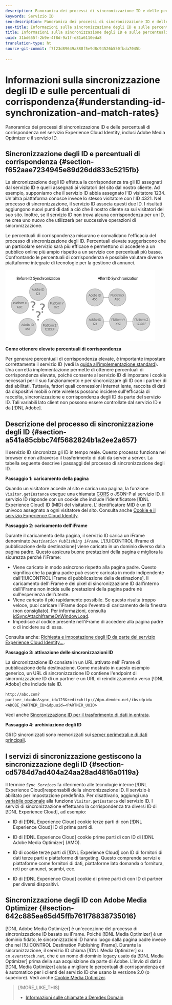```yaml
---
description: Panoramica dei processi di sincronizzazione ID e delle percentuali di corrispondenza nel servizio Experience Cloud Identity, inclusi Adobe Media Optimizer e il servizio ID.
keywords: Servizio ID
seo-description: Panoramica dei processi di sincronizzazione ID e delle percentuali di corrispondenza nel servizio Experience Cloud Identity, inclusi Adobe Media Optimizer e il servizio ID.
seo-title: Informazioni sulla sincronizzazione degli ID e sulle percentuali di corrispondenza
title: Informazioni sulla sincronizzazione degli ID e sulle percentuali di corrispondenza
uuid: 31bd655f-2b9e-4f8d-9a1f-e81a6110eda8
translation-type: ht
source-git-commit: f7f23d89649a888f5e9d8c94526b550fbda7045b

---
```



# Informazioni sulla sincronizzazione degli ID e sulle percentuali di corrispondenza{#understanding-id-synchronization-and-match-rates}

Panoramica dei processi di sincronizzazione ID e delle percentuali di corrispondenza nel servizio Experience Cloud Identity, inclusi Adobe Media Optimizer e il servizio ID.

## Sincronizzazione degli ID e percentuali di corrispondenza {#section-f652aae7234945e89d26dd833c5215fb}

La sincronizzazione degli ID effettua la corrispondenza tra gli ID assegnati dal servizio ID e quelli assegnati ai visitatori del sito dal nostro cliente. Ad esempio, supponiamo che il servizio ID abbia assegnato l'ID visitatore 1234. Un'altra piattaforma conosce invece lo stesso visitatore con l'ID 4321. Nel processo di sincronizzazione, il servizio ID associa questi due ID. I risultati aggiungono nuovi punti di dati a ciò che il nostro cliente sa sui visitatori del suo sito. Inoltre, se il servizio ID non trova alcuna corrispondenza per un ID, ne crea uno nuovo che utilizzerà per successive operazioni di sincronizzazione.

Le percentuali di corrispondenza misurano e convalidano l'efficacia del processo di sincronizzazione degli ID. Percentuali elevate suggeriscono che un particolare servizio sarà più efficace e permettono di accedere a un pubblico online più ampio rispetto a un servizio con percentuali più basse. Confrontando le percentuali di corrispondenza è possibile valutare diverse piattaforme integrate di tecnologie per la gestione di annunci.

![](assets/idsync2.png)

**Come ottenere elevate percentuali di corrispondenza**

Per generare percentuali di corrispondenza elevate, è importante impostare correttamente il servizio ID (vedi la [guida all'implementazione standard](../implementation-guides/standard.md#concept-89cd0199a9634fc48644f2d61e3d2445)). Una corretta implementazione permette di ottenere percentuali di corrispondenza elevate, poiché consente al servizio ID di impostare i cookie necessari per il suo funzionamento e per sincronizzare gli ID con i partner di dati abilitati. Tuttavia, fattori quali connessioni Internet lente, raccolta di dati da dispositivi mobili o rete wireless possono incidere sull'efficacia di raccolta, sincronizzazione e corrispondenza degli ID da parte del servizio ID. Tali variabili lato client non possono essere controllate dal servizio ID e da [!DNL Adobe].

## Descrizione del processo di sincronizzazione degli ID {#section-a541a85cbbc74f5682824b1a2ee2a657}

Il servizio ID sincronizza gli ID in tempo reale. Questo processo funziona nel browser e non attraverso il trasferimento di dati da server a server. La tabella seguente descrive i passaggi del processo di sincronizzazione degli ID.

**Passaggio 1: caricamento della pagina**

Quando un visitatore accede al sito e carica una pagina, la funzione `Visitor.getInstance` esegue una chiamata [CORS](../reference/cors.md#concept-6c280446990d46d88ba9da15d2dcc758) o JSON-P al servizio ID. Il servizio ID risponde con un cookie che include l'identificatore [!DNL Experience Cloud] ID (MID) del visitatore. L'identificatore MID è un ID univoco assegnato a ogni visitatore del sito. Consulta anche [Cookie e il servizio Experience Cloud Identity](../introduction/cookies.md).

**Passaggio 2: caricamento dell'iFrame**

Durante il caricamento della pagina, il servizio ID carica un iFrame denominato *`Destination Publishing iFrame`*. L'[!UICONTROL iFrame di pubblicazione della destinazione] viene caricato in un dominio diverso dalla pagina padre. Questo assicura buone prestazioni della pagina e migliora la sicurezza perché l'iFrame:

* Viene caricato in modo asincrono rispetto alla pagina padre. Questo significa che la pagina padre può essere caricata in modo indipendente dall'[!UICONTROL iFrame di pubblicazione della destinazione]. Il caricamento dell'iFrame e dei pixel di sincronizzazione ID dall'interno dell'iFrame non incide sulle prestazioni della pagina padre né sull'esperienza dell'utente.
* Viene caricato il più rapidamente possibile. Se questo risulta troppo veloce, puoi caricare l'iFrame dopo l'evento di caricamento della finestra (non consigliato). Per informazioni, consulta [idSyncAttachIframeOnWindowLoad](../library/function-vars/idsyncattachiframeonwindowload.md#reference-b86b7112e0814a4c82c4e24c158508f4).
* Impedisce al codice presente nell'iFrame di accedere alla pagina padre o di incidere su di essa.

Consulta anche: [Richiesta e impostazione degli ID da parte del servizio Experience Cloud Identity...](../introduction/id-request.md#concept-2caacebb1d244402816760e9b8bcef6a).

**Passaggio 3: attivazione delle sincronizzazioni ID**

La sincronizzazione ID consiste in un URL attivato nell'iFrame di pubblicazione della destinazione. Come mostrato in questo esempio generico, un URL di sincronizzazione ID contiene l'endpoint di sincronizzazione ID di un partner e un URL di reindirizzamento verso [!DNL Adobe] che include tale ID.

`http://abc.com?partner_id=abc&sync_id=123&redir=http://dpm.demdex.net/ibs:dpid=<ADOBE_PARTNER_ID>&dpuuid=<PARTNER_UUID>`

Vedi anche [Sincronizzazione ID per il trasferimento di dati in entrata](https://marketing.adobe.com/resources/help/en_US/aam/c_id_sync_in.html).

**Passaggio 4: archiviazione degli ID**

Gli ID sincronizzati sono memorizzati sui [server perimetrali e di dati principali](https://marketing.adobe.com/resources/help/en_US/aam/c_compedge.html).

## I servizi di sincronizzazione gestiscono la sincronizzazione degli ID {#section-cd5784d7ad404a24aa28ad4816a0119a}

Il termine *`Sync Services`* fa riferimento alle tecnologie interne [!DNL Experience Cloud]responsabili della sincronizzazione ID. Il servizio è abilitato per impostazione predefinita. Per disattivarlo, aggiungi una [variabile opzionale](../library/function-vars/disableidsync.md#reference-589d6b489ac64eddb5a7ff758945e414) alla funzione `Visitor.getInstance` del servizio ID. I servizi di sincronizzazione effettuano la corrispondenza tra diversi ID di [!DNL Experience Cloud], ad esempio:

* ID di [!DNL Experience Cloud] cookie terze parti di con [!DNL Experience Cloud] ID di prime parti di.

* ID di [!DNL Experience Cloud] cookie prime parti di con ID di [!DNL Adobe Media Optimizer] (AMO).

* ID di cookie terze parti di [!DNL Experience Cloud] con ID di fornitori di dati terze parti e piattaforme di targeting. Questo comprende servizi e piattaforme come fornitori di dati, piattaforme lato domanda o fornitura, reti per annunci, scambi, ecc.
* ID di [!DNL Experience Cloud] cookie di prime parti di con ID di partner per diversi dispositivi.

## Sincronizzazione degli ID con Adobe Media Optimizer {#section-642c885ea65d45ffb761f78838735016}

[!DNL Adobe Media Optimizer] è un'eccezione del processo di sincronizzazione ID basato su iFrame. Poiché [!DNL Media Optimizer] è un dominio fidato, le sincronizzazioni ID hanno luogo dalla pagina padre invece che nel [!UICONTROL Destination Publishing iFrame]. Durante la sincronizzazione, il servizio ID chiama [!DNL Media Optimizer] su `cm.eversttech.net`, che è un nome di dominio legacy usato da [!DNL Media Optimizer] prima della sua acquisizione da parte di Adobe. L'invio di dati a [!DNL Media Optimizer] aiuta a migliore le percentuali di corrispondenza ed è automatico per i clienti del servizio ID che usano la versione 2.0 (o superiore). Vedi anche [Cookie Media Optimizer](https://marketing.adobe.com/resources/help/en_US/whitepapers/cookies/cookies_media_optimizer.html).

>[!MORE_LIKE_THIS]
>
>* [Informazioni sulle chiamate a Demdex Domain](https://marketing.adobe.com/resources/help/en_US/aam/demdex-calls.html)


